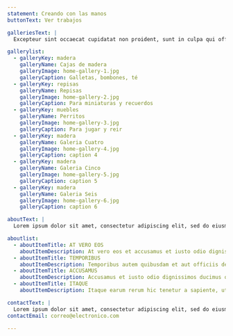 ```yaml
---
statement: Creando con las manos
buttonText: Ver trabajos

galleriesText: |
  Excepteur sint occaecat cupidatat non proident, sunt in culpa qui officia deserunt mollit anim id est laborum.

gallerylist:
  - galleryKey: madera
    galleryName: Cajas de madera
    galleryImage: home-gallery-1.jpg
    galleryCaption: Galletas, bombones, té
  - galleryKey: repisas
    galleryName: Repisas
    galleryImage: home-gallery-2.jpg
    galleryCaption: Para miniaturas y recuerdos
  - galleryKey: muebles
    galleryName: Perritos
    galleryImage: home-gallery-3.jpg
    galleryCaption: Para jugar y reir
  - galleryKey: madera
    galleryName: Galeria Cuatro
    galleryImage: home-gallery-4.jpg
    galleryCaption: caption 4
  - galleryKey: madera
    galleryName: Galeria Cinco
    galleryImage: home-gallery-5.jpg
    galleryCaption: caption 5
  - galleryKey: madera
    galleryName: Galeria Seis
    galleryImage: home-gallery-6.jpg
    galleryCaption: caption 6

aboutText: |
  Lorem ipsum dolor sit amet, consectetur adipiscing elit, sed do eiusmod tempor incididunt ut labore et dolore magna aliqua. Ut enim ad minim veniam, quis nostrud exercitation ullamco laboris nisi ut aliquip ex ea commodo consequat. Duis aute irure dolor in reprehenderit in voluptate velit esse cillum dolore eu fugiat nulla pariatur. Excepteur sint occaecat cupidatat non proident, sunt in culpa qui officia deserunt mollit anim id est laborum.

aboutlist:
  - aboutItemTitle: AT VERO EOS
    aboutItemDescription: At vero eos et accusamus et iusto odio dignissimos ducimus qui blanditiis
  - aboutItemTitle: TEMPORIBUS
    aboutItemDescription: Temporibus autem quibusdam et aut officiis debitis aut rerum necessitatibus saepe
  - aboutItemTitle: ACCUSAMUS
    aboutItemDescription: Accusamus et iusto odio dignissimos ducimus qui blanditiis
  - aboutItemTitle: ITAQUE
    aboutItemDescription: Itaque earum rerum hic tenetur a sapiente, ut aut reiciendis maiores

contactText: |
  Lorem ipsum dolor sit amet, consectetur adipiscing elit, sed do eiusmod tempor incididunt ut labore et dolore magna aliqua.
contactEmail: correo@electronico.com

---
```

